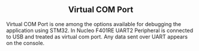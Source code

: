 <h2 align="center">Virtual COM Port</h2>
Virtual COM Port is one among the options available for debugging the application using STM32. In Nucleo F401RE UART2 Peripheral is connected to USB and treated as virtual com port. Any data sent over UART appears on the console.

